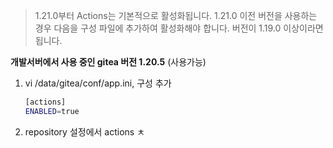 > 1.21.0부터 Actions는 기본적으로 활성화됩니다. 1.21.0 이전 버전을 사용하는 경우 다음을 구성 파일에 추가하여 활성화해야 합니다. 버전이 1.19.0 이상이라면 됩니다.

**개발서버에서 사용 중인 gitea 버전 1.20.5** (사용가능)
1. vi /data/gitea/conf/app.ini, 구성 추가
	```bash
	[actions]  
	ENABLED=true
	```
2. repository 설정에서 actions ㅊ